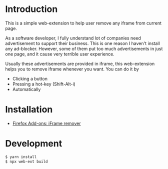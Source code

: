 # Introduction

This is a simple web-extension to help user remove any iframe from current page.

As a software developer, I fully understand lot of companies need advertisement to support their business. This is one reason I haven't install any ad-blocker. However, some of them put too much advertisements in just one page, and it cause very terrible user experience.

Usually these advertisements are provided in iframe, this web-extension helps you to remove iframe whenever you want. You can do it by

* Clicking a button
* Pressing a hot-key (Shift-Alt-i)
* Automatically

# Installation

* [Firefox Add-ons: iFrame remover](https://addons.mozilla.org/zh-TW/firefox/addon/iframe-remover/)

# Development

```bash
$ yarn install
$ npx web-ext build
```
